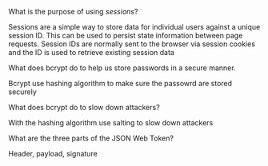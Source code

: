  What is the purpose of using _sessions_?

Sessions are a simple way to store data for individual users against a unique session ID. This can be used to persist state information between page requests. Session IDs are normally sent to the browser via session cookies and the ID is used to retrieve existing session data

What does bcrypt do to help us store passwords in a secure manner.

Bcrypt use hashing algorithm to make sure the passowrd are stored securely

What does bcrypt do to slow down attackers?
   
With the hashing algorithm use salting to slow down attackers

What are the three parts of the JSON Web Token?

Header, payload, signature 